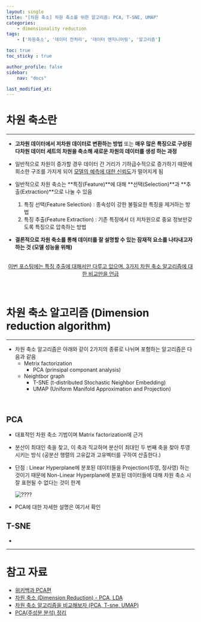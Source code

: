 ```yaml
---
layout: single
title: "[차원 축소] 차원 축소를 위한 알고리즘: PCA, T-SNE, UMAP"
categories:	
    - dimensionality reduction
tags:
    - ['차원축소', '데이터 전처리', '데이터 엔지니어링', '알고리즘']

toc: true
toc_sticky : true

author_profile: false
sidebar:
    nav: "docs"

last_modified_at:
---
```


# 차원 축소란

----

- **고차원 데이터에서 저차원 데이터로 변환하는 방법** 또는 **매우 많은 특징으로 구성된 다차원 데이터 세트의 차원을 축소해 새로운 차원의 데이터를 생성 하는 과정**
- 일반적으로 차원이 증가할 경우 데이터 간 거리가 기하급수적으로 증가하기 때문에 희소한 구조를 가지게 되어 <u>모델의 예측에 대한 신뢰도</u>가 떨어지게 됨
- 일반적으로 차원 축소는 **특징(Feature)**에 대해 **선택(Selection)**과 **추출(Extraction)**으로 나눌 수 있음
  1. 특징 선택(Feature Selection) : 종속성이 강한 불필요한 특징을 제거하는 방법
  2. 특징 추출(Feature Extraction) : 기존 특징에서 더 저차원으로 중요 정보만갖도록 특징으로 압축하는 방법

- **결론적으로 차원 축소를 통해 데이터를 잘 설명할 수 있는 잠재적 요소를 나타내고자 하는 것 (모델 성능을 위해)**

 <br/>

<center><u>이번 포스팅에는 특징 추출에 대해서만 다루고 있으며, 3가지 차원 축소 알고리즘에 대한 비교만을 언급</u></center>

<br/>

<br/>

# 차원 축소 알고리즘 (Dimension reduction algorithm)

---

- 차원 축소 알고리즘은 아래와 같이 2가지의 종류로 나뉘며 포함하는 알고리즘은 다음과 같음
  - Metrix factorization
    - PCA (prinsipal componant analysis)
  - Neightbor graph
    - T-SNE (t-distributed Stochastic Neighbor Embedding)
    - UMAP (Uniform Manifold Approximation and Projection)

<br/>



## PCA

- 대표적인 차원 축소 기법이며 Matrix factorization에 근거

- 분산이 최대인 축을 찾고, 이 축과 직교하며 분산이 최대인 두 번째 축을 찾아 투영시키는 방식 (공분산 행렬의 고유값과 고유벡터를 구하여 산출한다.)

- 단점 : Linear Hyperplane에 분포된 데이터들을 Projection(투영, 정사영) 하는 것이기 때문에 Non-Linear Hyperplane에 분포된 데이터들에 대해 차원 축소 시 잘 표현될 수 없다는 것이 한계

  
  
  ![????](https://velog.velcdn.com/images%2Fclaude_ssim%2Fpost%2F13d40843-2485-4b27-a78b-e372d5e5219c%2F%E1%84%89%E1%85%B3%E1%84%8F%E1%85%B3%E1%84%85%E1%85%B5%E1%86%AB%E1%84%89%E1%85%A3%E1%86%BA%202021-12-01%20%E1%84%8B%E1%85%A9%E1%84%92%E1%85%AE%203.13.12.png)

- PCA에 대한 자세한 설명은 여기서 확인



## T-SNE

- 





---

# 참고 자료

- [위키백과 PCA편](https://ko.wikipedia.org/wiki/%EC%B0%A8%EC%9B%90_%EC%B6%95%EC%86%8C_(%ED%86%B5%EA%B3%84%ED%95%99))
- [차원 축소 (Dimension Reduction) - PCA, LDA]( https://casa-de-feel.tistory.com/19)
- [차원 축소 알고리즘을 비교해보자 (PCA, T-sne, UMAP)](https://velog.io/@stella_y/%EC%B0%A8%EC%9B%90-%EC%B6%95%EC%86%8C-%EC%95%8C%EA%B3%A0%EB%A6%AC%EC%A6%98%EC%9D%84-%EB%B9%84%EA%B5%90%ED%95%B4%EB%B3%B4%EC%9E%90-PCA-T-sne-UMAP)
- [PCA(주성분 분석) 정리](https://dhpark1212.tistory.com/entry/%EB%B9%84%EA%B3%B5%EA%B0%9C-PCA%EC%A3%BC%EC%84%B1%EB%B6%84-%EB%B6%84%EC%84%9D)

